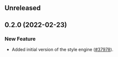 <!-- Learn how to maintain this file at https://github.com/WordPress/gutenberg/tree/HEAD/packages#maintaining-changelogs. -->

## Unreleased

## 0.2.0 (2022-02-23)

### New Feature

-   Added initial version of the style engine ([#37978](https://github.com/WordPress/gutenberg/pull/37978)).
